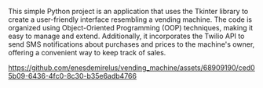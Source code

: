 This simple Python project is an application that uses the Tkinter library to create a user-friendly interface resembling a vending machine. The code is organized using Object-Oriented Programming (OOP) techniques, making it easy to manage and extend. Additionally, it incorporates the Twilio API to send SMS notifications about purchases and prices to the machine's owner, offering a convenient way to keep track of sales.

https://github.com/enesdemirelus/vending_machine/assets/68909190/ced05b09-6436-4fc0-8c30-b35e6adb4766

